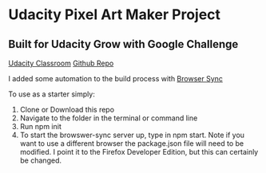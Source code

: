 # Udacity Pixel Art Maker Project

## Built for Udacity Grow with Google Challenge

[Udacity Classroom](https://classroom.udacity.com/me)
[Github Repo](https://github.com/udacity/project-pixel-art-maker-starter)

I added some automation to the build process with [Browser Sync](https://www.npmjs.com/package/browser-sync)

To use as a starter simply:
1. Clone or Download this repo 
2. Navigate to the folder in the terminal or command line
3. Run npm init
4. To start the browswer-sync server up, type in npm start. Note if you want to use a different browser the package.json file will need to be modified. I point it to the Firefox Developer Edition, but this can certainly be changed.